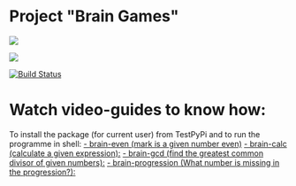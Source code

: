 # Project "Brain Games"

<a href="https://codeclimate.com/github/QQpy3ko/project-lvl1-s566/maintainability"><img src="https://api.codeclimate.com/v1/badges/0af9b95d6f7a8eeb0579/maintainability" /></a>

<a href="https://codeclimate.com/github/QQpy3ko/project-lvl1-s566/test_coverage"><img src="https://api.codeclimate.com/v1/badges/0af9b95d6f7a8eeb0579/test_coverage" /></a>

[![Build Status](https://travis-ci.org/QQpy3ko/project-lvl1-s566.svg?branch=master)](https://travis-ci.org/QQpy3ko/project-lvl1-s566)


# Watch video-guides to know how:

To install the package (for current user) from TestPyPi and to run the programme in shell:
<a href="http://showterm.io/0a7707e184145a4250a37">- brain-even (mark is a given number even)</a>
<a href="http://showterm.io/f421e0bd5213594feba76">- brain-calc (calculate a given expression):</a>
<a href="http://showterm.io/5124998740fb1fca14d95">- brain-gcd (find the greatest common divisor of given numbers):</a>
<a href="http://showterm.io/7914814fc46d46778f565">- brain-progression (What number is missing in the progression?):</a>

